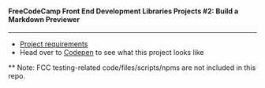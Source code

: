 #### FreeCodeCamp Front End Development Libraries Projects #2: Build a Markdown Previewer
---
- [Project requirements](https://www.freecodecamp.org/learn/front-end-development-libraries/front-end-development-libraries-projects/build-a-markdown-previewer)
- Head over to [Codepen](https://codepen.io/Chung-Songyu/full/yLaNjPv) to see what this project looks like

** Note: FCC testing-related code/files/scripts/npms are not included in this repo.
